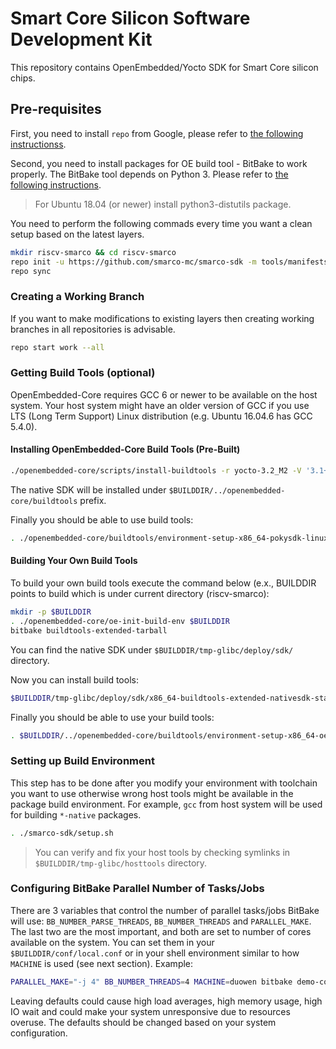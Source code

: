 # Smart Core Silicon Software Development Kit

This repository contains OpenEmbedded/Yocto SDK for Smart Core silicon
chips.

## Pre-requisites

First, you need to install `repo` from Google, please refer to [the
following instructionss](https://source.android.com/setup/develop#installing-repo).

Second, you need to install packages for OE build tool - BitBake to work
properly. The BitBake tool depends on Python 3. Please refer to [the
following instructions](http://docs.yoctoproject.org/ref-manual/system-requirements.html#required-packages-for-the-build-host).
> For Ubuntu 18.04 (or newer) install python3-distutils package.

You need to perform the following commads every time you want a clean
setup based on the latest layers.

```bash
mkdir riscv-smarco && cd riscv-smarco
repo init -u https://github.com/smarco-mc/smarco-sdk -m tools/manifests/smarco.xml
repo sync
```

### Creating a Working Branch

If you want to make modifications to existing layers then creating working
branches in all repositories is advisable.

```bash
repo start work --all
```

### Getting Build Tools (optional)

OpenEmbedded-Core requires GCC 6 or newer to be available on the host
system. Your host system might have an older version of GCC if you use LTS
(Long Term Support) Linux distribution (e.g. Ubuntu 16.04.6 has GCC
5.4.0).

#### Installing OpenEmbedded-Core Build Tools (Pre-Built)

```bash
./openembedded-core/scripts/install-buildtools -r yocto-3.2_M2 -V '3.1+snapshot' -t 20200729
```

The native SDK will be installed under `$BUILDDIR/../openembedded-core/buildtools` prefix.

Finally you should be able to use build tools:

```bash
. ./openembedded-core/buildtools/environment-setup-x86_64-pokysdk-linux
```

#### Building Your Own Build Tools

To build your own build tools execute the command below (e.x., BUILDDIR
points to build which is under current directory (riscv-smarco):

```bash
mkdir -p $BUILDDIR
. ./openembedded-core/oe-init-build-env $BUILDDIR
bitbake buildtools-extended-tarball
```

You can find the native SDK under `$BUILDDIR/tmp-glibc/deploy/sdk/` directory.

Now you can install build tools:

```bash
$BUILDDIR/tmp-glibc/deploy/sdk/x86_64-buildtools-extended-nativesdk-standalone-nodistro.0.sh -d $BUILDDIR/../openembedded-core/buildtools -y
```

Finally you should be able to use your build tools:

```bash
. $BUILDDIR/../openembedded-core/buildtools/environment-setup-x86_64-oesdk-linux
```

### Setting up Build Environment

This step has to be done after you modify your environment with toolchain
you want to use otherwise wrong host tools might be available in the
package build environment. For example, `gcc` from host system will be
used for building `*-native` packages.

```bash
. ./smarco-sdk/setup.sh
```

> You can verify and fix your host tools by checking symlinks in
  `$BUILDDIR/tmp-glibc/hosttools` directory.

### Configuring BitBake Parallel Number of Tasks/Jobs

There are 3 variables that control the number of parallel tasks/jobs
BitBake will use: `BB_NUMBER_PARSE_THREADS`, `BB_NUMBER_THREADS` and
`PARALLEL_MAKE`. The last two are the most important, and both are set to
number of cores available on the system. You can set them in your
`$BUILDDIR/conf/local.conf` or in your shell environment similar to how
`MACHINE` is used (see next section). Example:

```bash
PARALLEL_MAKE="-j 4" BB_NUMBER_THREADS=4 MACHINE=duowen bitbake demo-coreip-cli
```

Leaving defaults could cause high load averages, high memory usage, high
IO wait and could make your system unresponsive due to resources overuse.
The defaults should be changed based on your system configuration.

